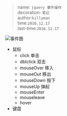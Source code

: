 > name: `jquery 事件操作`  
> decoration: `笔记 `  
> author:`killyman`   
> time:`2016.12.17 `  
> last-time:`2016.12.17 `

![事件图](http://www.killyman.cn/wp-content/uploads/2016/12/QQ图片20161217144705.png)

* 鼠标
    * click 单击
    * dblclick 双击
    * mouseOver 移入
    * mouseOut 移出
    * mouseDown 按下
    * mouseUp 弹起
    * mouseEnter
    * mouseleave
    * hover
* 键盘
